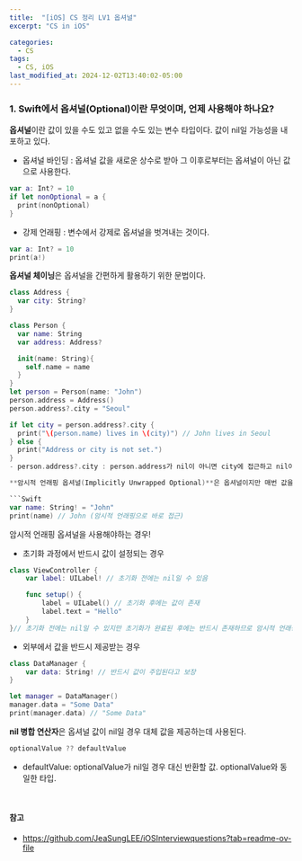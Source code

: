 ```yaml
---
title:  "[iOS] CS 정리 LV1 옵셔널"
excerpt: "CS in iOS"

categories:
  - CS
tags:
  - CS, iOS
last_modified_at: 2024-12-02T13:40:02-05:00
---
```



### 1. Swift에서 옵셔널(Optional)이란 무엇이며, 언제 사용해야 하나요?

**옵셔널**이란 값이 있을 수도 있고 없을 수도 있는 변수 타입이다. 값이 nil일 가능성을 내포하고 있다.
- 옵셔널 바인딩 : 옵셔널 값을 새로운 상수로 받아 그 이후로부터는 옵셔널이 아닌 값으로 사용한다.
```Swift
var a: Int? = 10
if let nonOptional = a {
  print(nonOptional)
}
```
- 강제 언래핑 : 변수에서 강제로 옵셔널을 벗겨내는 것이다.
```Swift
var a: Int? = 10
print(a!)
```

**옵셔널 체이닝**은 옵셔널을 간편하게 활용하기 위한 문법이다.
```Swift
class Address {
  var city: String?
}

class Person {
  var name: String
  var address: Address?

  init(name: String){
    self.name = name
  }
}
let person = Person(name: "John")
person.address = Address()
person.address?.city = "Seoul"

if let city = person.address?.city {
  print("\(person.name) lives in \(city)") // John lives in Seoul
} else {
  print("Address or city is not set.")
}
- person.address?.city : person.address가 nil이 아니면 city에 접근하고 nil이면 nil을 반환한다.

**암시적 언래핑 옵셔널(Implicitly Unwrapped Optional)**은 옵셔널이지만 매번 값을 언래핑하지 않아도 직접적으로 사용할 수 있는 옵셔널 타입이다.

```Swift
var name: String! = "John"
print(name) // John (암시적 언래핑으로 바로 접근)
```

암시적 언래핑 옵셔널을 사용해야하는 경우!
- 초기화 과정에서 반드시 값이 설정되는 경우
```Swift
class ViewController {
    var label: UILabel! // 초기화 전에는 nil일 수 있음

    func setup() {
        label = UILabel() // 초기화 후에는 값이 존재
        label.text = "Hello"
    }
}// 초기화 전에는 nil일 수 있지만 초기화가 완료된 후에는 반드시 존재하므로 암시적 언래핑 옵셔널.
```
- 외부에서 값을 반드시 제공받는 경우
```Swift
class DataManager {
    var data: String! // 반드시 값이 주입된다고 보장
}

let manager = DataManager()
manager.data = "Some Data"
print(manager.data) // "Some Data"
```

**nil 병합 연산자**은 옵셔널 값이 nil일 경우 대체 값을 제공하는데 사용된다.
```Swift
optionalValue ?? defaultValue
```
- defaultValue: optionalValue가 nil일 경우 대신 반환할 값. optionalValue와 동일한 타입.

<br> 

#### 참고

- https://github.com/JeaSungLEE/iOSInterviewquestions?tab=readme-ov-file